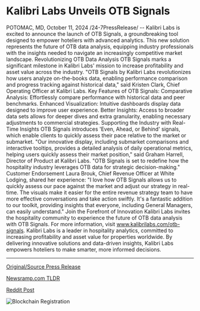 # Kalibri Labs Unveils OTB Signals

POTOMAC, MD, October 11, 2024 /24-7PressRelease/ -- Kalibri Labs is excited to announce the launch of OTB Signals, a groundbreaking tool designed to empower hoteliers with advanced analytics. This new solution represents the future of OTB data analysis, equipping industry professionals with the insights needed to navigate an increasingly competitive market landscape.  Revolutionizing OTB Data Analysis OTB Signals marks a significant milestone in Kalibri Labs' mission to increase profitability and asset value across the industry.  "OTB Signals by Kalibri Labs revolutionizes how users analyze on-the-books data, enabling performance comparison and progress tracking against historical data," said Kristen Clark, Chief Operating Officer at Kalibri Labs.  Key Features of OTB Signals:  Comparative Analysis: Effortlessly compare performance with historical data and peer benchmarks.  Enhanced Visualization: Intuitive dashboards display data designed to improve user experience.  Better Insights: Access to broader data sets allows for deeper dives and extra granularity, enabling necessary adjustments to commercial strategies.  Supporting the Industry with Real-Time Insights OTB Signals introduces 'Even, Ahead, or Behind' signals, which enable clients to quickly assess their pace relative to the market or submarket.  "Our innovative display, including submarket comparisons and interactive tooltips, provides a detailed analysis of daily operational metrics, helping users quickly assess their market position," said Graham Harrell, Director of Product at Kalibri Labs. "OTB Signals is set to redefine how the hospitality industry leverages OTB data for strategic decision-making."  Customer Endorsement Laura Brouk, Chief Revenue Officer at White Lodging, shared her experience:  "I love how OTB Signals allows us to quickly assess our pace against the market and adjust our strategy in real-time. The visuals make it easier for the entire revenue strategy team to have more effective conversations and take action swiftly. It's a fantastic addition to our toolkit, providing insights that everyone, including General Managers, can easily understand."  Join the Forefront of Innovation Kalibri Labs invites the hospitality community to experience the future of OTB data analysis with OTB Signals. For more information, visit www.kalibrilabs.com/otb-signals.  Kalibri Labs is a leader in hospitality analytics, committed to increasing profitability and asset value for properties worldwide. By delivering innovative solutions and data-driven insights, Kalibri Labs empowers hoteliers to make smarter, more informed decisions. 

---

[Original/Source Press Release](https://www.24-7pressrelease.com/press-release/515156/kalibri-labs-unveils-otb-signals)
                    

[Newsramp.com TLDR](https://newsramp.com/curated-news/kalibri-labs-launches-otb-signals-revolutionizing-hotel-data-analysis/bb10d7377c343da2f5d0fd543ca06df8) 

 



[Reddit Post](https://www.reddit.com/r/technology_press/comments/1g145l7/kalibri_labs_launches_otb_signals_revolutionizing/) 



![Blockchain Registration](https://cdn.newsramp.app/24-7PressRelease/qrcode/2410/11/volt8IHJ.webp)